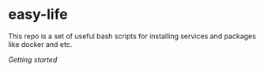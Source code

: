 # easy-life
This repo is a set of useful bash scripts for installing services and packages like docker and etc.

*Getting started*
